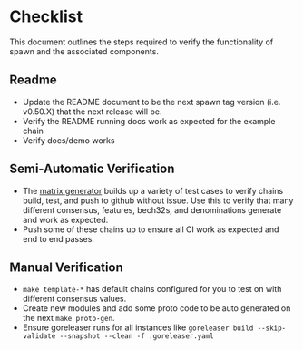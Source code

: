 # Checklist

This document outlines the steps required to verify the functionality of spawn and the associated components.

## Readme

- Update the README document to be the next spawn tag version (i.e. v0.50.X) that the next release will be.
- Verify the README running docs work as expected for the example chain
- Verify docs/demo works

## Semi-Automatic Verification

- The [matrix generator](../scripts/matrix_generator.py) builds up a variety of test cases to verify chains build, test, and push to github without issue. Use this to verify that many different consensus, features, bech32s, and denominations generate and work as expected.
- Push some of these chains up to ensure all CI work as expected and end to end passes.

## Manual Verification

- `make template-*` has default chains configured for you to test on with different consensus values.
- Create new modules and add some proto code to be auto generated on the next `make proto-gen`.
- Ensure goreleaser runs for all instances like `goreleaser build --skip-validate --snapshot --clean -f .goreleaser.yaml`